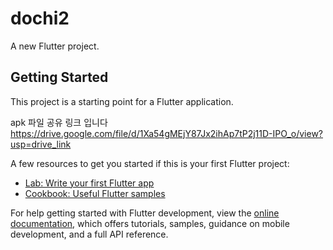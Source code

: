 # dochi2

A new Flutter project.

## Getting Started

This project is a starting point for a Flutter application.

apk 파일 공유 링크 입니다
https://drive.google.com/file/d/1Xa54gMEjY87Jx2ihAp7tP2j11D-IPO_o/view?usp=drive_link

A few resources to get you started if this is your first Flutter project:

- [Lab: Write your first Flutter app](https://docs.flutter.dev/get-started/codelab)
- [Cookbook: Useful Flutter samples](https://docs.flutter.dev/cookbook)

For help getting started with Flutter development, view the
[online documentation](https://docs.flutter.dev/), which offers tutorials,
samples, guidance on mobile development, and a full API reference.
